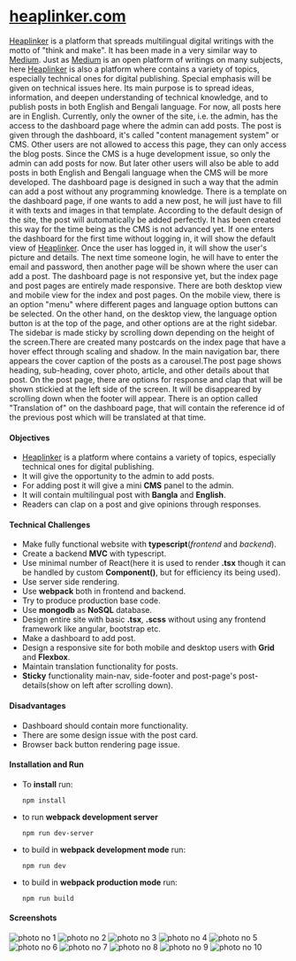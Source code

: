 # [heaplinker.com](https://heaplinker.com/)

[Heaplinker](https://heaplinker.com/) is a platform that spreads multilingual digital writings with the motto of "think and make". It has been made in a very similar way to [Medium](https://medium.com/). Just as [Medium](https://medium.com/) is an open platform of writings on many subjects, here [Heaplinker](https://heaplinker.com/) is also a platform where contains a variety of topics, especially technical ones for digital publishing. Special emphasis will be given on technical issues here. Its main purpose is to spread ideas, information, and deepen understanding of technical knowledge, and to publish posts in both English and Bengali language. For now, all posts here are in English. 
Currently, only the owner of the site, i.e. the admin, has the access to the dashboard page where the admin can add posts. The post is given through the dashboard, it's called "content management system" or CMS. Other users are not allowed to access this page, they can only access the blog posts. Since the CMS is a huge development issue, so only the admin can add posts for now. But later other users will also be able to add posts in both English and Bengali language when the CMS will be more developed. The dashboard page is designed in such a way that the admin can add a post without any programming knowledge. There is a template on the dashboard page, if one wants to add a new post,  he will just have to fill it with texts and images in that template. According to the default design of the site, the post will automatically be added perfectly. It has been created this way for the time being as the CMS is not advanced yet. If one enters the dashboard for the first time without logging in, it will show the default view of [Heaplinker](https://heaplinker.com/). Once the user has logged in, it will show the user's picture and details. The next time someone login, he will have to enter the email and password, then another page will be shown where the user can add a post. The dashboard page is not responsive yet, but the index page and post pages are entirely made responsive. There are both desktop view and mobile view for the index and post pages. On the mobile view, there is an option "menu" where different pages and language option buttons can be selected. On the other hand, on the desktop view, the language option button is at the top of the page, and other options are at the right sidebar. The sidebar is made sticky by scrolling down depending on the height of the screen.There are created many postcards on the index page that have a hover effect through scaling and shadow. In the main navigation bar, there appears the cover caption of the posts as a carousel.The post page shows heading, sub-heading, cover photo, article, and other details about that post. On the post page, there are options for response and clap that will be shown stickied at the left side of the screen. It will be disappeared by scrolling down when the footer will appear. 
There is an option called "Translation of" on the dashboard page, that will contain the reference id of the previous post which will be translated at that time. 

#### Objectives

- [Heaplinker](https://heaplinker.com/) is a platform where contains a variety of topics, especially technical ones for digital publishing.
- It will give the opportunity to the admin to add posts.
- For adding post it will give a mini **CMS** panel to the admin.
- It will contain multilingual post with **Bangla** and **English**.
- Readers can clap on a post and give opinions through responses.

#### Technical Challenges

- Make fully functional website with **typescript**(*frontend* and *backend*).
- Create a backend **MVC** with typescript.
- Use minimal number of React(here it is used to render **.tsx** though it can be handled by custom **Component()**, but for efficiency its being used).
- Use server side rendering.
- Use **webpack** both in frontend and backend.
- Try to produce production base code.
- Use **mongodb** as **NoSQL** database. 
- Design entire site with basic **.tsx**, **.scss** without using any frontend framework like angular, bootstrap etc.
- Make a dashboard to add post.
- Design a responsive site for both mobile and desktop users with **Grid** and **Flexbox**.
- Maintain translation functionality for posts.
- **Sticky** functionality main-nav, side-footer and post-page's post-details(show on left after scrolling down).

#### Disadvantages

- Dashboard should contain more functionality.
- There are some design issue with the post card.
- Browser back button rendering page issue.

#### Installation and Run

  - To **install** run:

    ```
    npm install
    ```

  - to run **webpack development server**

    ```
    npm run dev-server
    ```

  - to build in **webpack development mode** run:

    ```
    npm run dev
    ```

  - to build in **webpack production mode** run:
    ```
    npm run build
    ```

#### Screenshots

![photo no 1](https://drive.google.com/uc?export=view&id=1wdMnHg3541lTFhJxtrk1y-E-mg1L3GM6)
![photo no 2](https://drive.google.com/uc?export=view&id=155XyNyMDU6TW0d7csYuhMnld_k4kbkPU)
![photo no 3](https://drive.google.com/uc?export=view&id=1ZAwrQrHIuUgUMllMScukGBbinFOYQ-ny)
![photo no 4](https://drive.google.com/uc?export=view&id=1C6Akt8W0_xqWffXP4R0b4-KZmpoltZ1Y)
![photo no 5](https://drive.google.com/uc?export=view&id=1tyvSzB3XAIrMby6RwGIaylrWCM9wF3tX)
![photo no 6](https://drive.google.com/uc?export=view&id=1nRYv2WfKoBH8EP9xWbXX-A3LC14E8JUU)
![photo no 7](https://drive.google.com/uc?export=view&id=1HQtzXYZPub-nbZZtdhfy8NENCdbkGC6s)
![photo no 8](https://drive.google.com/uc?export=view&id=1A7g6poyr8ax3ov1h3OiuBBqZL9eMjtnA)
![photo no 9](https://drive.google.com/uc?export=view&id=19OpoM9ZTacxhDr69cDaEhdp5O7oQ_yJx)
![photo no 10](https://drive.google.com/uc?export=view&id=1mEPrzeEOYbmZ577Pb0wuQ7KWdh6HHeSj)